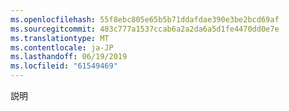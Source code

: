 ```yaml
---
ms.openlocfilehash: 55f8ebc805e65b5b71ddafdae390e3be2bcd69af
ms.sourcegitcommit: 483c777a1537ccab6a2a2da6a5d1fe4470dd0e7e
ms.translationtype: MT
ms.contentlocale: ja-JP
ms.lasthandoff: 06/19/2019
ms.locfileid: "61549469"
---
```

説明
